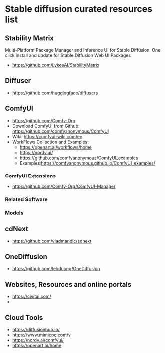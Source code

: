 # Stable diffusion curated resources list

## Stability Matrix
Multi-Platform Package Manager and Inference UI for Stable Diffusion. One click install and update for Stable Diffusion Web UI Packages
  - https://github.com/LykosAI/StabilityMatrix
    
## Diffuser
  - https://github.com/huggingface/diffusers

## ComfyUI 
  - https://github.com/Comfy-Org
  - Download ComfyUI from Github: https://github.com/comfyanonymous/ComfyUI
  - Wiki: https://comfyui-wiki.com/en
  - WorkFlows Collection and Examples:
    - https://openart.ai/workflows/home
    - https://nordy.ai/
    - https://github.com/comfyanonymous/ComfyUI_examples
    - Examples:https://comfyanonymous.github.io/ComfyUI_examples/

### ComfyUI Extensions
  - https://github.com/Comfy-Org/ComfyUI-Manager

### Related Software
  
### Models



## cdNext
  - https://github.com/vladmandic/sdnext 
  

  
## OneDiffusion
  - https://github.com/lehduong/OneDiffusion

## Websites, Resources and online portals
  - https://civitai.com/
  - 
## Cloud Tools
  - https://diffusionhub.io/
  - https://www.mimicpc.com/v
  - https://nordy.ai/comfyui/
  - https://openart.ai/home

